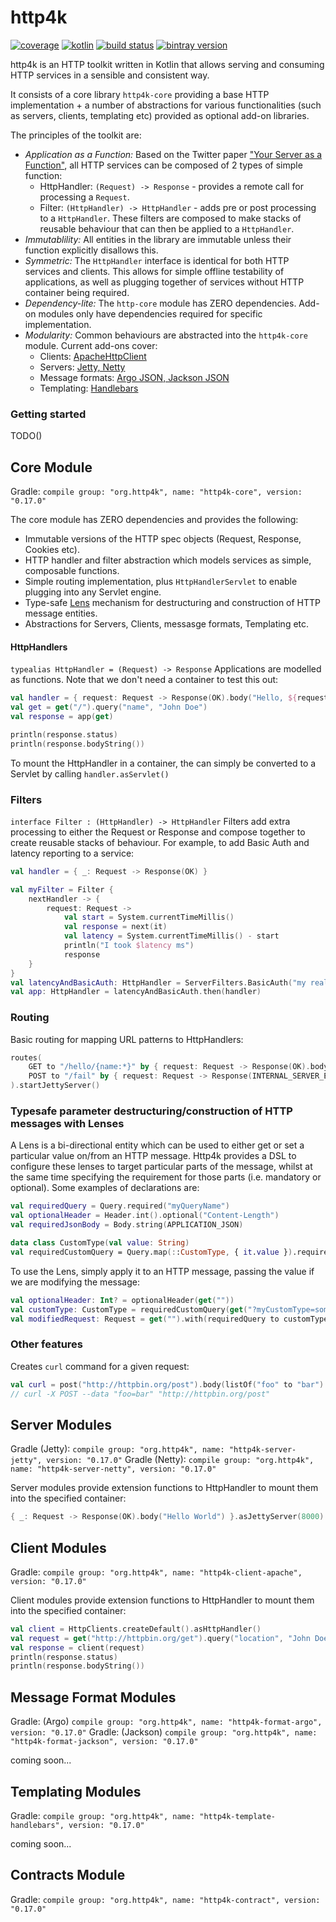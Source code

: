 # http4k

[![coverage](https://coveralls.io/repos/http4k/http4k/badge.svg?branch=master)](https://coveralls.io/github/http4k/http4k?branch=master)
[![kotlin](https://img.shields.io/badge/kotlin-1.1.2-blue.svg)](http://kotlinlang.org)
[![build status](https://travis-ci.org/http4k/http4k.svg?branch=master)](https://travis-ci.org/http4k/http4k)
[![bintray version](https://api.bintray.com/packages/http4k/maven/http4k-core/images/download.svg)](https://bintray.com/http4k/maven/http4k-core/_latestVersion)

http4k is an HTTP toolkit written in Kotlin that allows serving and consuming HTTP services in a sensible and consistent way.

It consists of a core library `http4k-core` providing a base HTTP implementation + a number of abstractions for various functionalities (such as 
servers, clients, templating etc) provided as optional add-on libraries.

The principles of the toolkit are:

* *Application as a Function:* Based on the Twitter paper ["Your Server as a Function"](https://monkey.org/~marius/funsrv.pdf), all HTTP services can be composed of 2 types of simple function:
    * HttpHandler: `(Request) -> Response` - provides a remote call for processing a `Request`. 
    * Filter: `(HttpHandler) -> HttpHandler` - adds pre or post processing to a `HttpHandler`. These filters are composed to make stacks of reusable behaviour that can then 
    be applied to a `HttpHandler`.
* *Immutablility:* All entities in the library are immutable unless their function explicitly disallows this.
* *Symmetric:* The `HttpHandler` interface is identical for both HTTP services and clients. This allows for simple offline testability of applications, as well as plugging together 
of services without HTTP container being required.
* *Dependency-lite:* The `http-core` module has ZERO dependencies. Add-on modules only have dependencies required for specific implementation.
* *Modularity:* Common behaviours are abstracted into the `http4k-core` module. Current add-ons cover:
   * Clients: [ApacheHttpClient](#user-content-module-http4k-client-library)
   * Servers: [Jetty, Netty](#user-content-module-http4k-server-library)
   * Message formats: [Argo JSON, Jackson JSON](#user-content-module-http4k-format-library)
   * Templating: [Handlebars](#user-content-module-http4k-template-library)

### Getting started
TODO()

## Core Module
Gradle: ```compile group: "org.http4k", name: "http4k-core", version: "0.17.0"```

The core module has ZERO dependencies and provides the following:
* Immutable versions of the HTTP spec objects (Request, Response, Cookies etc).
* HTTP handler and filter abstraction which models services as simple, composable functions.
* Simple routing implementation, plus `HttpHandlerServlet` to enable plugging into any Servlet engine. 
* Type-safe [Lens](https://www21.in.tum.de/teaching/fp/SS15/papers/17.pdf) mechanism for destructuring and construction of HTTP message entities.
* Abstractions for Servers, Clients, messasge formats, Templating etc.

#### HttpHandlers 
`typealias HttpHandler = (Request) -> Response`
Applications are modelled as functions. Note that we don't need a container to test this out:
```kotlin
val handler = { request: Request -> Response(OK).body("Hello, ${request.query("name")}!") }
val get = get("/").query("name", "John Doe")
val response = app(get)

println(response.status)
println(response.bodyString())
```

To mount the HttpHandler in a container, the can simply be converted to a Servlet by calling ```handler.asServlet()```

### Filters
 `interface Filter : (HttpHandler) -> HttpHandler`
Filters add extra processing to either the Request or Response and compose together to create reusable stacks of behaviour. For example, 
to add Basic Auth and latency reporting to a service:
```kotlin
val handler = { _: Request -> Response(OK) }

val myFilter = Filter {
    nextHandler -> {
        request: Request -> 
            val start = System.currentTimeMillis()
            val response = next(it)
            val latency = System.currentTimeMillis() - start
            println("I took $latency ms")
            response
    }
}
val latencyAndBasicAuth: HttpHandler = ServerFilters.BasicAuth("my realm", "user", "password").then(myFilter)
val app: HttpHandler = latencyAndBasicAuth.then(handler)
```

### Routing
Basic routing for mapping URL patterns to HttpHandlers:
```kotlin
routes(
    GET to "/hello/{name:*}" by { request: Request -> Response(OK).body("Hello, ${request.path("name")}!") },
    POST to "/fail" by { request: Request -> Response(INTERNAL_SERVER_ERROR) }
).startJettyServer()
```

### Typesafe parameter destructuring/construction of HTTP messages with Lenses

A Lens is a bi-directional entity which can be used to either get or set a particular value on/from an HTTP message. Http4k provides a DSL to configure these lenses 
to target particular parts of the message, whilst at the same time specifying the requirement for those parts (i.e. mandatory or optional). Some examples of declarations are:

```kotlin
val requiredQuery = Query.required("myQueryName")
val optionalHeader = Header.int().optional("Content-Length")
val requiredJsonBody = Body.string(APPLICATION_JSON)

data class CustomType(val value: String)
val requiredCustomQuery = Query.map(::CustomType, { it.value }).required("myCustomType")
```

To use the Lens, simply apply it to an HTTP message, passing the value if we are modifying the message:
```kotlin
val optionalHeader: Int? = optionalHeader(get(""))
val customType: CustomType = requiredCustomQuery(get("?myCustomType=someValue"))
val modifiedRequest: Request = get("").with(requiredQuery to customType.value)
```

### Other features
Creates `curl` command for a given request:

```kotlin
val curl = post("http://httpbin.org/post").body(listOf("foo" to "bar").toBody()).toCurl()
// curl -X POST --data "foo=bar" "http://httpbin.org/post"
```

## Server Modules
Gradle (Jetty): ```compile group: "org.http4k", name: "http4k-server-jetty", version: "0.17.0"```
Gradle (Netty): ```compile group: "org.http4k", name: "http4k-server-netty", version: "0.17.0"```

Server modules provide extension functions to HttpHandler to mount them into the specified container:

```kotlin
{ _: Request -> Response(OK).body("Hello World") }.asJettyServer(8000).start().block()
```

## Client Modules
Gradle: ```compile group: "org.http4k", name: "http4k-client-apache", version: "0.17.0"```

Client modules provide extension functions to HttpHandler to mount them into the specified container:

```kotlin
val client = HttpClients.createDefault().asHttpHandler()
val request = get("http://httpbin.org/get").query("location", "John Doe")
val response = client(request)
println(response.status)
println(response.bodyString())
```

## Message Format Modules
Gradle: (Argo) ```compile group: "org.http4k", name: "http4k-format-argo", version: "0.17.0"```
Gradle: (Jackson) ```compile group: "org.http4k", name: "http4k-format-jackson", version: "0.17.0"```

coming soon...

## Templating Modules
Gradle: ```compile group: "org.http4k", name: "http4k-template-handlebars", version: "0.17.0"```

coming soon...

## Contracts Module
Gradle: ```compile group: "org.http4k", name: "http4k-contract", version: "0.17.0"```


